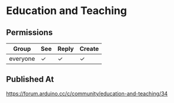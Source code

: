 # Education and Teaching

## Permissions

| Group    | See | Reply | Create |
| -------- | --- | ----- | ------ |
| everyone | ✓   | ✓     | ✓      |

## Published At

https://forum.arduino.cc/c/community/education-and-teaching/34
